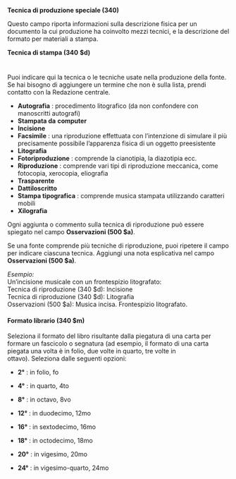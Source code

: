 **Tecnica di produzione speciale (340)**

Questo campo riporta informazioni sulla descrizione fisica per un documento la cui produzione ha coinvolto mezzi tecnici, e la descrizione del formato per materiali a stampa.

**Tecnica di stampa (340** **$d)**

# 

Puoi indicare qui la tecnica o le tecniche usate nella produzione della fonte. Se hai bisogno di aggiungere un termine che non è sulla lista, prendi contatto con la Redazione centrale.

- **Autografia** : procedimento litografico (da non confondere con manoscritti autografi)
- **Stampata da**  **computer**
- **Incisione**
- **Facsimile** : una riproduzione effettuata con l’intenzione di simulare il più precisamente possibile l’apparenza fisica di un oggetto preesistente
- **Litografia**
- **Fotoriproduzione** : comprende la cianotipia, la diazotipia ecc.
- **Riproduzione** : comprende vari tipi di riproduzione meccanica, come fotocopia, xerocopia, eliografia
- **Trasparente**
- **Dattiloscritto**
- **Stampa tipografica** : comprende musica stampata utilizzando caratteri mobili
- **Xilografia**

Ogni aggiunta o commento sulla tecnica di riproduzione può essere spiegato nel campo **Osservazioni (500 $a)**.

Se una fonte comprende più tecniche di riproduzione, puoi ripetere il campo per indicare ciascuna tecnica. Aggiungi una nota esplicativa nel campo **Osservazioni (500 $a)**.

_Esempio:_  
Un’incisione musicale con un frontespizio litografato:  
Tecnica di riproduzione (340 $d): Incisione  
Tecnica di riproduzione (340 $d): Litografia  
Osservazioni (500 $a): Musica incisa. Frontespizio litografato.&nbsp;

  

#### **Formato librario&nbsp;(340 $m)**

Seleziona il formato del libro risultante dalla piegatura di una carta per formare un fascicolo o segnatura (ad esempio, il formato di&nbsp;una carta piegata una volta è in folio, due volte in quarto, tre volte in ottavo).&nbsp;Seleziona dalle seguenti opzioni:&nbsp;

- **2°** : in folio, fo

- **4°** : in quarto, 4to

- **8°** : in octavo, 8vo

- **12°** : in duodecimo, 12mo

- **16°** : in&nbsp;sextodecimo, 16mo

- **18°** : in&nbsp;octodecimo, 18mo

- **20°** : in vigesimo, 20mo

- **24°** : in vigesimo-quarto, 24mo